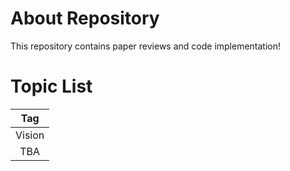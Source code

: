 # About Repository

This repository contains paper reviews and code implementation!

# Topic List

|Tag|
|:---:|
|Vision|
|TBA|
